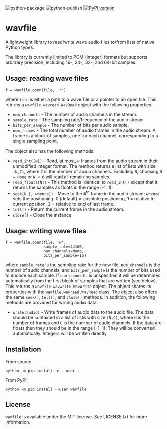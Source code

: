![python-package](https://github.com/chummersone/pywavfile/actions/workflows/python-package.yml/badge.svg)
![python-publish](https://github.com/chummersone/pywavfile/actions/workflows/python-publish.yml/badge.svg)
[![PyPI version](https://badge.fury.io/py/wavfile.svg)](https://pypi.org/project/wavfile/)

# wavfile

A lightweight library to read/write wave audio files to/from
lists of native Python types.

The library is currently limited to PCM (integer) formats but
supports arbitrary precision, including 16-, 24-, 32-, and 64-bit
samples.

## Usage: reading wave files

```
f = wavfile.open(file, 'r')
```

where `file` is either a path to a wave file or a pointer to an
open file. This returns a `wavfile.wavread.WavRead` object with
the following properties:
* `num_channels` - The number of audio channels in the stream.
* `sample_rate` - The sampling rate/frequency of the audio stream.
* `bits_per_sample` - The number of bits per audio sample.
* `num_frames` - The total number of audio frames in the audio
stream. A frame is a block of samples, one for each channel,
corresponding to a single sampling point.

The object also has the following methods:
* `read_int([N])` - Read, at most, `N` frames from the audio stream
in their unmodified integer format. The method returns a list of
lists with size `(N,C)`, where `C` is the number of audio channels.
Excluding `N`, choosing `N = None` or `N < 0` will read all
remaining samples.
* `read_float([N])` - This method is identical to `read_int()` except
that it returns the samples as floats in the range [-1, 1).
* `seek(N [, whence])` - Move to the `N`<sup>th</sup> frame in the
audio stream; `whence` sets the positioning: 0 (default) =
absolute positioning, 1 = relative to current position, 2 =
relative to end of last frame.
* `tell()` - Return the current frame in the audio stream.
* `close()` - Close the instance.

## Usage: writing wave files

```
f = wavfile.open(file, 'w',
                 sample_rate=44100,
                 num_channels=None,
                 bits_per_sample=16)
```

where `sample_rate` is the sampling rate for the new file,
`num_channels` is the number of audio channels, and
`bits_per_sample` is the number of bits used to encode each
sample. If `num_channels` is unspecified it will be determined
automatically from the first block of samples that are written
(see below). This returns a `wavfile.wavwrite.WavWrite` object.
The object shares its properties with the
`wavfile.wavread.WavRead` class. The object also offers the same
`seek()`, `tell()`, and `close()` methods. In addition, the
following methods are provided for writing audio data:
* `write(audio)` - Write frames of audio data to the audio file.
The data should be contained in a list of lists with size `(N,C)`,
where `N` is the number of frames and `C` is the number of audio
channels. If the data are floats then they should be in the range
[-1, 1). They will be converted automatically. Integers will be
written directly.

## Installation

From source:
```
python -m pip install -e --user .
```

From PyPI:
```
python -m pip install --user wavfile
```

## License

`wavfile` is available under the MIT license. See LICENSE.txt for
more information.
